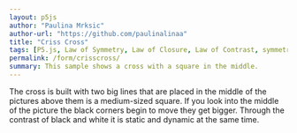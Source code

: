 ```yaml
---
layout: p5js
author: "Paulina Mrksic"
author-url: "https://github.com/paulinalinaa"
title: "Criss Cross"
tags: [P5.js, Law of Symmetry, Law of Closure, Law of Contrast, symmetry, simplicity]
permalink: /form/crisscross/
summary: This sample shows a cross with a square in the middle.
---
```


The cross is built with two big lines that are placed in the middle of the pictures above them is a medium-sized square. If you look into the middle of the picture the black corners begin to move they get bigger. Through the contrast of black and white it is static and dynamic at the same time.





